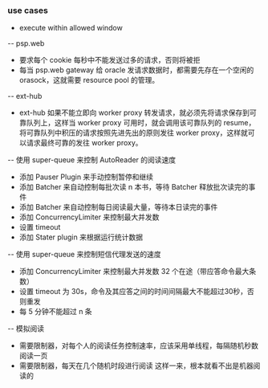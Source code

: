 ### use cases

* execute within allowed window

-- psp.web

* 要求每个 cookie 每秒中不能发送过多的请求，否则将被拒
* 每当 psp.web gateway 给 oracle 发请求数据时，都需要先存在一个空闲的 orasock，这就需要 resource pool 的管理。

-- ext-hub

* ext-hub 如果不能立即向 worker proxy 转发请求，就必须先将请求保存到可靠队列上，这样当 worker proxy 可用时，就会调用该可靠队列的 resume，将可靠队列中积压的请求按照先进先出的原则发往 worker proxy，这样就可以请求最终可靠的发往 worker proxy。

-- 使用 super-queue 来控制 AutoReader 的阅读速度

* 添加 Pauser Plugin 来手动控制暂停和继续
* 添加 Batcher 来自动控制每批次读 n 本书，等待 Batcher 释放批次读完的事件
* 添加 Batcher 来自动控制每日阅读最大量，等待本日读完的事件
* 添加 ConcurrencyLimiter 来控制最大并发数
* 设置 timeout
* 添加 Stater plugin 来根据运行统计数据

-- 使用 super-queue 来控制短信代理发送的速度

* 添加 ConcurrencyLimiter 来控制最大并发数 32 个在途（带应答命令最大条数）
* 设置 timeout 为 30s，命令及其应答之间的时间间隔最大不能超过30秒，否则重发
* 每 5 分钟不能超过 n 条

-- 模拟阅读

* 需要限制器，对每个人的阅读任务控制速率，应该采用单线程，每隔随机秒数阅读一页
* 需要限制器，每天在几个随机时段进行阅读
这样一来，根本就看不出是机器阅读的